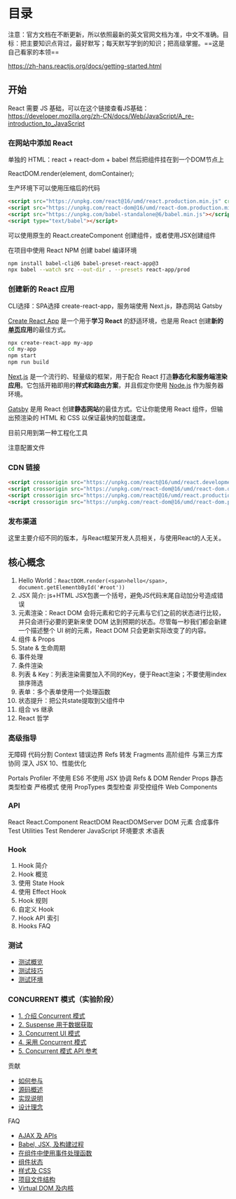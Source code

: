 # 目录

注意：官方文档在不断更新，所以依照最新的英文官网文档为准，中文不准确。目标：把主要知识点背过，最好默写；每天默写学到的知识；把高级掌握。==这是自己看家的本领==

https://zh-hans.reactjs.org/docs/getting-started.html

## 开始

React 需要 JS 基础，可以在这个链接查看JS基础：https://developer.mozilla.org/zh-CN/docs/Web/JavaScript/A_re-introduction_to_JavaScript 

### 在网站中添加 React

单独的 HTML：react + react-dom + babel 然后把组件挂在到一个DOM节点上

ReactDOM.render(element, domContainer);

生产环境下可以使用压缩后的代码

~~~html
<script src="https://unpkg.com/react@16/umd/react.production.min.js" crossorigin></script>
<script src="https://unpkg.com/react-dom@16/umd/react-dom.production.min.js" crossorigin></script>
<script src="https://unpkg.com/babel-standalone@6/babel.min.js"></script>
<script type="text/babel"></script>
~~~

可以使用原生的 React.createComponent 创建组件，或者使用JSX创建组件

在项目中使用 React NPM 创建 babel 编译环境 

~~~bash
npm install babel-cli@6 babel-preset-react-app@3
npx babel --watch src --out-dir . --presets react-app/prod
~~~

### 创建新的 React 应用

CLI选择：SPA选择 create-react-app，服务端使用 Next.js，静态网站 Gatsby

[Create React App](https://github.com/facebookincubator/create-react-app) 是一个用于**学习 React** 的舒适环境，也是用 React 创建**新的[单页](https://zh-hans.reactjs.org/docs/glossary.html#single-page-application)应用**的最佳方式。

~~~bash
npx create-react-app my-app
cd my-app
npm start
npm run build
~~~

[Next.js](https://nextjs.org/) 是一个流行的、轻量级的框架，用于配合 React 打造**静态化和服务端渲染应用**。它包括开箱即用的**样式和路由方案**，并且假定你使用 [Node.js](https://nodejs.org/) 作为服务器环境。

[Gatsby](https://www.gatsbyjs.org/) 是用 React 创建**静态网站**的最佳方式。它让你能使用 React 组件，但输出预渲染的 HTML 和 CSS 以保证最快的加载速度。

目前只用到第一种工程化工具

注意配置文件

### CDN 链接

~~~html
<script crossorigin src="https://unpkg.com/react@16/umd/react.development.js"></script>
<script crossorigin src="https://unpkg.com/react-dom@16/umd/react-dom.development.js"></script>
<script crossorigin src="https://unpkg.com/react@16/umd/react.production.min.js"></script>
<script crossorigin src="https://unpkg.com/react-dom@16/umd/react-dom.production.min.js"></script>
~~~

### 发布渠道

这里主要介绍不同的版本，与React框架开发人员相关，与使用React的人无关。

## 核心概念

1. Hello World：`ReactDOM.render(<span>hello</span>, document.getElementbById('#root'))`
2. JSX 简介: js+HTML JSX包裹一个括号，避免JS代码末尾自动加分号造成错误
3. 元素渲染：React DOM 会将元素和它的子元素与它们之前的状态进行比较，并只会进行必要的更新来使 DOM 达到预期的状态。尽管每一秒我们都会新建一个描述整个 UI 树的元素，React DOM 只会更新实际改变了的内容。
4. 组件 & Props
5. State & 生命周期
6. 事件处理
7. 条件渲染
8. 列表 & Key：列表渲染需要加入不同的Key，便于React渲染；不要使用index排序筛选
9. 表单：多个表单使用一个处理函数
10. 状态提升：把公共state提取到父组件中
11. 组合 vs 继承
12. React 哲学



### 高级指导

无障碍
代码分割
Context
错误边界
Refs 转发
Fragments
高阶组件
与第三方库协同
深入 JSX
10、性能优化

Portals
Profiler
不使用 ES6
不使用 JSX
协调
Refs & DOM
Render Props
静态类型检查
严格模式
使用 PropTypes 类型检查
非受控组件
Web Components



### API

React
React.Component
ReactDOM
ReactDOMServer
DOM 元素
合成事件
Test Utilities
Test Renderer
JavaScript 环境要求
术语表



### Hook

1. Hook 简介
2. Hook 概览
3. 使用 State Hook
4. 使用 Effect Hook
5. Hook 规则
6. 自定义 Hook
7. Hook API 索引
8. Hooks FAQ

### 测试

- [测试概览](https://zh-hans.reactjs.org/docs/testing.html)
- [测试技巧](https://zh-hans.reactjs.org/docs/testing-recipes.html)
- [测试环境](https://zh-hans.reactjs.org/docs/testing-environments.html)

### CONCURRENT 模式（实验阶段）

- [1. 介绍 Concurrent 模式](https://zh-hans.reactjs.org/docs/concurrent-mode-intro.html)
- [2. Suspense 用于数据获取](https://zh-hans.reactjs.org/docs/concurrent-mode-suspense.html)
- [3. Concurrent UI 模式](https://zh-hans.reactjs.org/docs/concurrent-mode-patterns.html)
- [4. 采用 Concurrent 模式](https://zh-hans.reactjs.org/docs/concurrent-mode-adoption.html)
- [5. Concurrent 模式 API 参考](https://zh-hans.reactjs.org/docs/concurrent-mode-reference.html)

贡献

- [如何参与](https://zh-hans.reactjs.org/docs/how-to-contribute.html)
- [源码概述](https://zh-hans.reactjs.org/docs/codebase-overview.html)
- [实现说明](https://zh-hans.reactjs.org/docs/implementation-notes.html)
- [设计理念](https://zh-hans.reactjs.org/docs/design-principles.html)

FAQ

- [AJAX 及 APIs](https://zh-hans.reactjs.org/docs/faq-ajax.html)
- [Babel, JSX, 及构建过程](https://zh-hans.reactjs.org/docs/faq-build.html)
- [在组件中使用事件处理函数](https://zh-hans.reactjs.org/docs/faq-functions.html)
- [组件状态](https://zh-hans.reactjs.org/docs/faq-state.html)
- [样式及 CSS](https://zh-hans.reactjs.org/docs/faq-styling.html)
- [项目文件结构](https://zh-hans.reactjs.org/docs/faq-structure.html)
- [Virtual DOM 及内核](https://zh-hans.reactjs.org/docs/faq-internals.html)